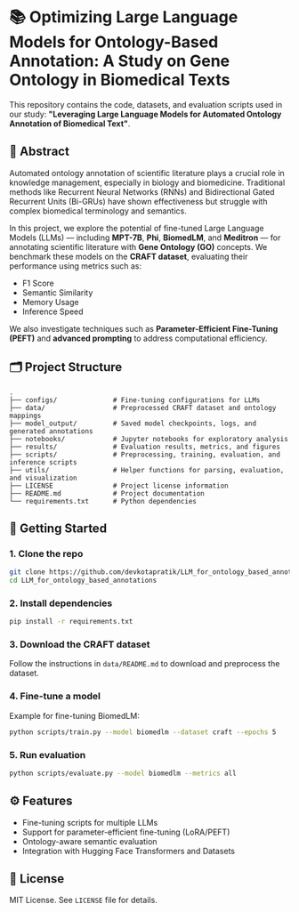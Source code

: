 # 📚 Optimizing Large Language Models for Ontology-Based Annotation: A Study on Gene Ontology in Biomedical Texts

This repository contains the code, datasets, and evaluation scripts used in our study: **"Leveraging Large Language Models for Automated Ontology Annotation of Biomedical Text"**.

## 🧠 Abstract

Automated ontology annotation of scientific literature plays a crucial role in knowledge management, especially in biology and biomedicine. Traditional methods like Recurrent Neural Networks (RNNs) and Bidirectional Gated Recurrent Units (Bi-GRUs) have shown effectiveness but struggle with complex biomedical terminology and semantics.

In this project, we explore the potential of fine-tuned Large Language Models (LLMs) — including **MPT-7B**, **Phi**, **BiomedLM**, and **Meditron** — for annotating scientific literature with **Gene Ontology (GO)** concepts. We benchmark these models on the **CRAFT dataset**, evaluating their performance using metrics such as:

- F1 Score  
- Semantic Similarity  
- Memory Usage  
- Inference Speed  

We also investigate techniques such as **Parameter-Efficient Fine-Tuning (PEFT)** and **advanced prompting** to address computational efficiency.


## 🗂️ Project Structure
```
.
├── configs/              # Fine-tuning configurations for LLMs
├── data/                 # Preprocessed CRAFT dataset and ontology mappings
├── model_output/         # Saved model checkpoints, logs, and generated annotations
├── notebooks/            # Jupyter notebooks for exploratory analysis
├── results/              # Evaluation results, metrics, and figures
├── scripts/              # Preprocessing, training, evaluation, and inference scripts
├── utils/                # Helper functions for parsing, evaluation, and visualization
├── LICENSE               # Project license information
├── README.md             # Project documentation
└── requirements.txt      # Python dependencies
```

## 🚀 Getting Started

### 1. Clone the repo
```bash
git clone https://github.com/devkotapratik/LLM_for_ontology_based_annotations.git
cd LLM_for_ontology_based_annotations
```

### 2. Install dependencies
```bash
pip install -r requirements.txt
```

### 3. Download the CRAFT dataset
Follow the instructions in ```data/README.md``` to download and preprocess the dataset.

### 4. Fine-tune a model
Example for fine-tuning BiomedLM:

```bash
python scripts/train.py --model biomedlm --dataset craft --epochs 5
```

### 5. Run evaluation
```bash
python scripts/evaluate.py --model biomedlm --metrics all
```

## ⚙️ Features

* Fine-tuning scripts for multiple LLMs
* Support for parameter-efficient fine-tuning (LoRA/PEFT)
* Ontology-aware semantic evaluation
* Integration with Hugging Face Transformers and Datasets

## 📄 License
MIT License. See ```LICENSE``` file for details.